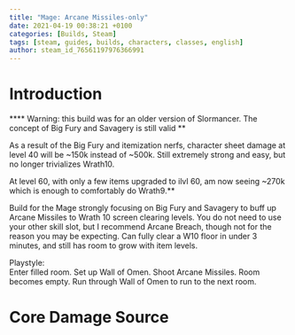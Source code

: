 ```yaml
---
title: "Mage: Arcane Missiles-only"
date: 2021-04-19 00:38:21 +0100
categories: [Builds, Steam]
tags: [steam, guides, builds, characters, classes, english]
author: steam_id_76561197976366991
---
```

# Introduction

**\*\* Warning: this build was for an older version of Slormancer. The concept of Big Fury and Savagery is still valid \*\*  
  
As a result of the Big Fury and itemization nerfs, character sheet damage at level 40 will be ~150k instead of ~500k. Still extremely strong and easy, but no longer trivializes Wrath10.  
  
At level 60, with only a few items upgraded to ilvl 60, am now seeing ~270k which is enough to comfortably do Wrath9.**  
  
Build for the Mage strongly focusing on Big Fury and Savagery to buff up Arcane Missiles to Wrath 10 screen clearing levels. You do not need to use your other skill slot, but I recommend Arcane Breach, though not for the reason you may be expecting. Can fully clear a W10 floor in under 3 minutes, and still has room to grow with item levels.  
  
Playstyle:   
Enter filled room. Set up Wall of Omen. Shoot Arcane Missiles. Room becomes empty. Run through Wall of Omen to run to the next room.

# Core Damage Source

